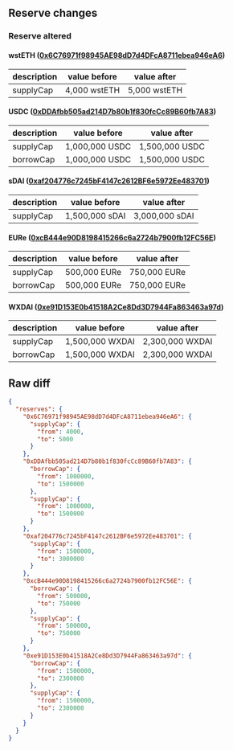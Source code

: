 ## Reserve changes

### Reserve altered

#### wstETH ([0x6C76971f98945AE98dD7d4DFcA8711ebea946eA6](https://blockscout.com/xdai/mainnet/address/0x6C76971f98945AE98dD7d4DFcA8711ebea946eA6))

| description | value before | value after |
| --- | --- | --- |
| supplyCap | 4,000 wstETH | 5,000 wstETH |


#### USDC ([0xDDAfbb505ad214D7b80b1f830fcCc89B60fb7A83](https://blockscout.com/xdai/mainnet/address/0xDDAfbb505ad214D7b80b1f830fcCc89B60fb7A83))

| description | value before | value after |
| --- | --- | --- |
| supplyCap | 1,000,000 USDC | 1,500,000 USDC |
| borrowCap | 1,000,000 USDC | 1,500,000 USDC |


#### sDAI ([0xaf204776c7245bF4147c2612BF6e5972Ee483701](https://blockscout.com/xdai/mainnet/address/0xaf204776c7245bF4147c2612BF6e5972Ee483701))

| description | value before | value after |
| --- | --- | --- |
| supplyCap | 1,500,000 sDAI | 3,000,000 sDAI |


#### EURe ([0xcB444e90D8198415266c6a2724b7900fb12FC56E](https://blockscout.com/xdai/mainnet/address/0xcB444e90D8198415266c6a2724b7900fb12FC56E))

| description | value before | value after |
| --- | --- | --- |
| supplyCap | 500,000 EURe | 750,000 EURe |
| borrowCap | 500,000 EURe | 750,000 EURe |


#### WXDAI ([0xe91D153E0b41518A2Ce8Dd3D7944Fa863463a97d](https://blockscout.com/xdai/mainnet/address/0xe91D153E0b41518A2Ce8Dd3D7944Fa863463a97d))

| description | value before | value after |
| --- | --- | --- |
| supplyCap | 1,500,000 WXDAI | 2,300,000 WXDAI |
| borrowCap | 1,500,000 WXDAI | 2,300,000 WXDAI |


## Raw diff

```json
{
  "reserves": {
    "0x6C76971f98945AE98dD7d4DFcA8711ebea946eA6": {
      "supplyCap": {
        "from": 4000,
        "to": 5000
      }
    },
    "0xDDAfbb505ad214D7b80b1f830fcCc89B60fb7A83": {
      "borrowCap": {
        "from": 1000000,
        "to": 1500000
      },
      "supplyCap": {
        "from": 1000000,
        "to": 1500000
      }
    },
    "0xaf204776c7245bF4147c2612BF6e5972Ee483701": {
      "supplyCap": {
        "from": 1500000,
        "to": 3000000
      }
    },
    "0xcB444e90D8198415266c6a2724b7900fb12FC56E": {
      "borrowCap": {
        "from": 500000,
        "to": 750000
      },
      "supplyCap": {
        "from": 500000,
        "to": 750000
      }
    },
    "0xe91D153E0b41518A2Ce8Dd3D7944Fa863463a97d": {
      "borrowCap": {
        "from": 1500000,
        "to": 2300000
      },
      "supplyCap": {
        "from": 1500000,
        "to": 2300000
      }
    }
  }
}
```